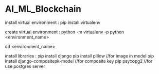 # AI_ML_Blockchain

install virtual environment :
pip install virtualenv

create virtual environment :
python -m virtualenv -p python <environment_name>

cd <environment_name>


install libraries :
pip install django
pip install pillow    //for image in model
pip install django-compositepk-model   //for composite key
pip psycopg2   //for use postgres server
